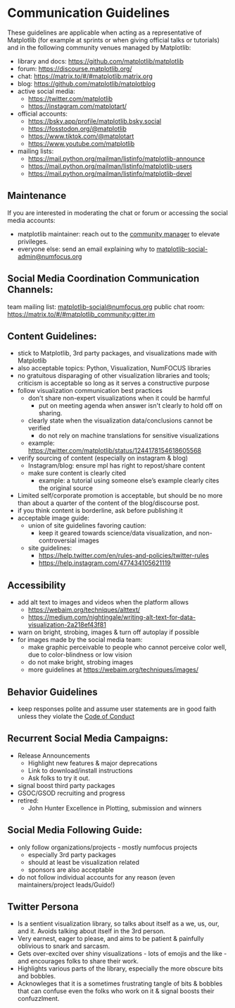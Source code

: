 # Communication Guidelines
These guidelines are applicable when acting as a representative of Matplotlib (for example at sprints or when giving official talks or tutorials) and in the following community venues managed by Matplotlib:
* library and docs: https://github.com/matplotlib/matplotlib
* forum: https://discourse.matplotlib.org/
* chat: https://matrix.to/#/#matplotlib:matrix.org
* blog: https://github.com/matplotlib/matplotblog 
* active social media: 
   * https://twitter.com/matplotlib
   * https://instagram.com/matplotart/
* official accounts:
   * https://bsky.app/profile/matplotlib.bsky.social
   * https://fosstodon.org/@matplotlib
   * https://www.tiktok.com/@matplotart
   * https://www.youtube.com/matplotlib
* mailing lists:
    * https://mail.python.org/mailman/listinfo/matplotlib-announce
    * https://mail.python.org/mailman/listinfo/matplotlib-users
    * https://mail.python.org/mailman/listinfo/matplotlib-devel

## Maintenance
If you are interested in moderating the chat or forum or accessing the social media accounts:
 * matplotlib maintainer: reach out to the [community manager](people.md#deputy-project-leads) to elevate privileges.
 * everyone else: send an email explaining why to matplotlib-social-admin@numfocus.org 

## Social Media Coordination Communication Channels:
team mailing list: matplotlib-social@numfocus.org
public chat room: https://matrix.to/#/#matplotlib_community:gitter.im

## Content Guidelines:
- stick to Matplotlib, 3rd party packages, and visualizations made with Matplotlib
- also acceptable topics: Python, Visualization, NumFOCUS libraries
- no gratuitous disparaging of other visualization libraries and tools; criticism is acceptable so long as it serves a constructive purpose
- follow visualization communication best practices
    - don't share non-expert visualizations when it could be harmful
      - put on meeting agenda when answer isn't clearly to hold off on sharing. 
    - clearly state when the visualization data/conclusions cannot be verified
      - do not rely on machine translations for sensitive visualizations
    - example: https://twitter.com/matplotlib/status/1244178154618605568
- verify sourcing of content (especially on instagram & blog)
    - Instagram/blog: ensure mpl has right to repost/share content 
    - make sure content is clearly cited
        - example: a tutorial using someone else’s example clearly cites the original source
- Limited self/corporate promotion is acceptable, but should be no more than about a quarter of the content of the blog/discourse post. 
- if you think content is borderline, ask before publishing it 
- acceptable image guide:
    - union of site guidelines favoring caution:
        - keep  it geared towards science/data visualization, and non-controversial images 
    - site guidelines:
        - https://help.twitter.com/en/rules-and-policies/twitter-rules
        - https://help.instagram.com/477434105621119

## Accessibility
- add alt text to images and videos when the platform allows
    - https://webaim.org/techniques/alttext/
    - https://medium.com/nightingale/writing-alt-text-for-data-visualization-2a218ef43f81
- warn on bright, strobing, images & turn off autoplay if possible
- for images made by the social media team:
  - make graphic perceivable to people who cannot perceive color well, due to color-blindness or low vision
  - do not make bright, strobing images 
  - more guidelines at https://webaim.org/techniques/images/
       
## Behavior Guidelines
- keep responses polite and assume user statements are in good faith unless they violate the [Code of Conduct](https://github.com/matplotlib/matplotlib/blob/main/CODE_OF_CONDUCT.md)

## Recurrent Social Media Campaigns:
- Release Announcements
    - Highlight new features & major deprecations
    - Link to download/install instructions
    - Ask folks to try it out. 
- signal  boost third party packages
- GSOC/GSOD recruiting and progress
- retired:
   - John Hunter Excellence in Plotting, submission and winners

## Social Media Following Guide:
- only follow organizations/projects - mostly numfocus projects 
    - especially 3rd party packages
    - should at least be visualization related
    - sponsors are also acceptable
- do not follow individual accounts for any reason (even maintainers/project leads/Guido!) 

## Twitter Persona
* Is a sentient visualization library, so talks about itself as a we, us, our, and it. Avoids talking about itself in the 3rd person. 
* Very earnest, eager to please, and aims to be patient & painfully oblivious to snark and sarcasm.  
* Gets over-excited over shiny visualizations - lots of emojis and the like - and encourages folks to share their work. 
* Highlights various parts of the library, especially the more obscure bits and bobbles. 
* Acknowleges that it is a sometimes frustrating tangle of bits & bobbles that can confuse even the folks who work on it & signal boosts their confuzzlment. 
